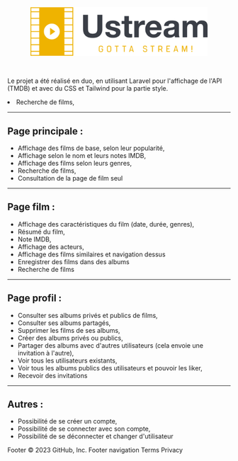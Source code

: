 <p align="center"><img src="public/img/logo.png" width="400" alt="Laravel Logo"></p>

</br>

Le projet a été réalisé en duo, en utilisant Laravel pour l'affichage de l'API (TMDB) et avec du CSS et Tailwind pour la partie style.
<li>Recherche de films,</li>
<hr>

## Page principale :

<ul>    
    <li>Affichage des films de base, selon leur popularité,</li>
    <li>Affichage selon le nom et leurs notes IMDB,</li>
    <li>Affichage des films selon leurs genres,</li>
    <li>Recherche de films,</li>
    <li>Consultation de la page de film seul</li>
</ul>

<hr>

## Page film :

<ul>    
    <li>Affichage des caractéristiques du film (date, durée, genres),</li>
    <li>Résumé du film,</li>
    <li>Note IMDB,</li>
    <li>Affichage des acteurs,</li>
    <li>Affichage des films similaires et navigation dessus</li>
    <li>Enregistrer des films dans des albums</li>
    <li>Recherche de films</li>
</ul>


<hr>

## Page profil :

<ul>    
    <li>Consulter ses albums privés et publics de films,</li>
    <li>Consulter ses albums partagés,</li>
    <li>Supprimer les films de ses albums,</li>
    <li>Créer des albums privés ou publics,</li>
    <li>Partager des albums avec d'autres utilisateurs (cela envoie une invitation à l'autre),</li>
    <li>Voir tous les utilisateurs existants,</li>
    <li>Voir tous les albums publics des utilisateurs et pouvoir les liker,</li>
    <li>Recevoir des invitations</li>
</ul>

<hr>

## Autres :

<ul>    
    <li>Possibilité de se créer un compte,</li>
    <li>Possibilité de se connecter avec son compte,</li>
    <li>Possibilité de se déconnecter et changer d'utilisateur</li>
</ul>
Footer
© 2023 GitHub, Inc.
Footer navigation
Terms
Privacy
